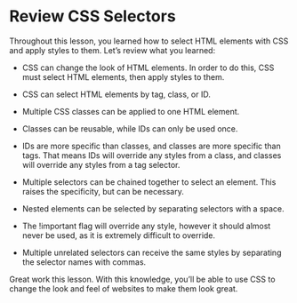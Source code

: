 # Review CSS Selectors

Throughout this lesson, you learned how to select HTML elements with CSS and apply styles to them. Let’s review what you learned:

* CSS can change the look of HTML elements. In order to do this, CSS must select HTML elements, then apply styles to them.

* CSS can select HTML elements by tag, class, or ID.

* Multiple CSS classes can be applied to one HTML element.

* Classes can be reusable, while IDs can only be used once.

* IDs are more specific than classes, and classes are more specific than tags. That means IDs will override any styles from a class, and classes will override any styles from a tag selector.

* Multiple selectors can be chained together to select an element. This raises the specificity, but can be necessary.

* Nested elements can be selected by separating selectors with a space.

* The !important flag will override any style, however it should almost never be used, as it is extremely difficult to override.

* Multiple unrelated selectors can receive the same styles by separating the selector names with commas.

Great work this lesson. With this knowledge, you’ll be able to use CSS to change the look and feel of websites to make them look great.